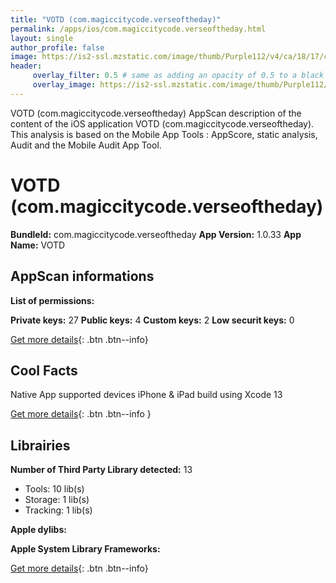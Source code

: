 ```yaml
---
title: "VOTD (com.magiccitycode.verseoftheday)"
permalink: /apps/ios/com.magiccitycode.verseoftheday.html
layout: single
author_profile: false
image: https://is2-ssl.mzstatic.com/image/thumb/Purple112/v4/ca/18/17/ca181733-fa0a-3263-93fd-331cda8c6ccd/AppIcon-1x_U007emarketing-0-7-0-85-220.png/512x512bb.jpg
header: 
     overlay_filter: 0.5 # same as adding an opacity of 0.5 to a black background
     overlay_image: https://is2-ssl.mzstatic.com/image/thumb/Purple112/v4/ca/18/17/ca181733-fa0a-3263-93fd-331cda8c6ccd/AppIcon-1x_U007emarketing-0-7-0-85-220.png/512x512bb.jpg
---
```

VOTD (com.magiccitycode.verseoftheday) AppScan description of the content of the iOS application VOTD (com.magiccitycode.verseoftheday). This analysis is based on the Mobile App Tools : AppScore, static analysis, Audit and the Mobile Audit App Tool.

# VOTD (com.magiccitycode.verseoftheday)

**BundleId:** com.magiccitycode.verseoftheday
**App Version:** 1.0.33
**App Name:** VOTD


## AppScan informations 

**List of permissions:** 
  
  
**Private keys:** 27
**Public keys:** 4
**Custom keys:** 2
**Low securit keys:** 0
  
[Get more details](/pricing.html){: .btn .btn--info}

## Cool Facts

Native App
supported devices iPhone & iPad
build using Xcode 13
  
[Get more details](/pricing.html){: .btn .btn--info }

## Librairies 
**Number of Third Party Library detected:** 13
- Tools: 10 lib(s)
- Storage: 1 lib(s)
- Tracking: 1 lib(s)


**Apple dylibs:**


**Apple System Library Frameworks:**


  
[Get more details](/pricing.html){: .btn .btn--info}


